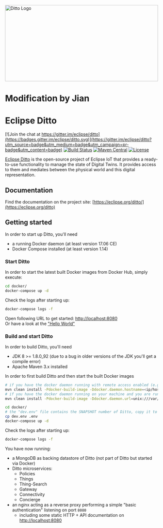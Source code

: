 <a href="https://eclipse.org/ditto/">
  <img src="https://eclipse.org/ditto/images/ditto.svg" alt="Ditto Logo" width="100%" height="250">
</a>

# Modification by Jian


# Eclipse Ditto

[![Join the chat at https://gitter.im/eclipse/ditto](https://badges.gitter.im/eclipse/ditto.svg)](https://gitter.im/eclipse/ditto?utm_source=badge&utm_medium=badge&utm_campaign=pr-badge&utm_content=badge)
[![Build Status](https://travis-ci.org/eclipse/ditto.svg?branch=master)](https://travis-ci.org/eclipse/ditto)
[![Maven Central](https://img.shields.io/maven-metadata/v/http/central.maven.org/maven2/org/eclipse/ditto/ditto/maven-metadata.xml.svg)](http://search.maven.org/#search|ga|1|org.eclipse.ditto)
[![License](https://img.shields.io/badge/License-EPL%202.0-green.svg)](https://opensource.org/licenses/EPL-2.0)

[Eclipse Ditto](https://eclipse.org/ditto/) is the open-source project of Eclipse IoT that provides a ready-to-use functionality to manage the state of Digital Twins. It provides access to them and mediates between the physical world and this digital representation.

## Documentation

Find the documentation on the project site: [https://eclipse.org/ditto/](https://eclipse.org/ditto)

## Getting started

In order to start up Ditto, you'll need
* a running Docker daemon (at least version 17.06 CE)
* Docker Compose installed (at least version 1.14)

### Start Ditto

In order to start the latest built Docker images from Docker Hub, simply execute:

```bash
cd docker/
docker-compose up -d
```

Check the logs after starting up:
```bash
docker-compose logs -f
```

Open following URL to get started: [http://localhost:8080](http://localhost:8080)<br/>
Or have a look at the ["Hello World"](https://eclipse.org/ditto/intro-hello-world.html)

### Build and start Ditto

In order to build Ditto, you'll need
* JDK 8 >= 1.8.0_92 (due to a bug in older versions of the JDK you'll get a compile error)
* Apache Maven 3.x installed

In order to first build Ditto and then start the built Docker images

```bash
# if you have the docker daemon running with remote access enabled (e.g. in a Vagrant box or on localhost):
mvn clean install -Pdocker-build-image -Ddocker.daemon.hostname=<ip/host of your docker daemon>
# if you have the docker daemon running on your machine and you are running on Unix, you can also connect against the docker socket:
mvn clean install -Pdocker-build-image -Ddocker.daemon.url=unix:///var/run/docker.sock

cd docker/
# the "dev.env" file contains the SNAPSHOT number of Ditto, copy it to ".env" so that docker compose uses it:
cp dev.env .env
docker-compose up -d
```

Check the logs after starting up:
```bash
docker-compose logs -f
```

You have now running:
* a MongoDB as backing datastore of Ditto (not part of Ditto but started via Docker)
* Ditto microservices:
   * Policies
   * Things
   * Thing-Search
   * Gateway
   * Connectivity
   * Concierge
* an nginx acting as a reverse proxy performing a simple "basic authentication" listening on port `8080`
   * including some static HTTP + API documentation on [http://localhost:8080](http://localhost:8080)

